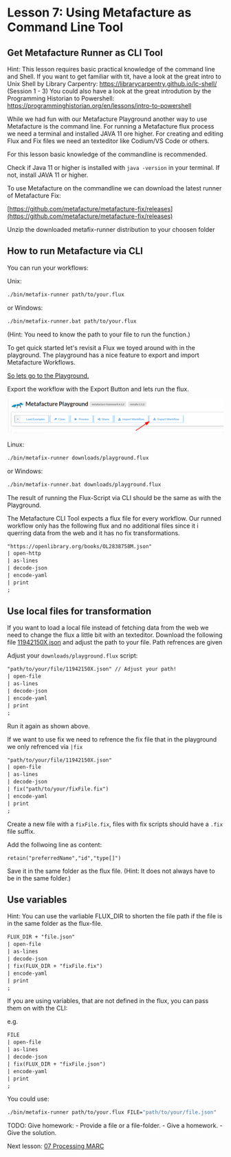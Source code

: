 # Lesson 7: Using Metafacture as Command Line Tool

## Get Metafacture Runner as CLI Tool

Hint: This lesson requires basic practical knowledge of the command line and Shell.
If you want to get familiar with tit, have a look at the great intro to Unix Shell by Library Carpentry: https://librarycarpentry.github.io/lc-shell/ (Session 1 - 3) You could also have a look at the great introdution by the Programming Historian to Powershell: https://programminghistorian.org/en/lessons/intro-to-powershell

While we had fun with our Metafacture Playground another way to use Metafacture is
the command line. For running a Metafacture flux process we need a terminal and installed JAVA 11 ore higher.
For creating and editing Flux and Fix files we need an texteditor like Codium/VS Code or others.

For this lesson basic knowledge of the commandline is recommended.

Check if Java 11 or higher is installed with `java -version` in your terminal.
If not, install JAVA 11 or higher.

To use Metafacture on the commandline we can download the latest runner of Metafacture Fix:

[https://github.com/metafacture/metafacture-fix/releases](https://github.com/metafacture/metafacture-fix/releases)

Unzip the downloaded metafix-runner distribution to your choosen folder

## How to run Metafacture via CLI

You can run your workflows:

Unix:

```bash
./bin/metafix-runner path/to/your.flux
```

or Windows:

```bash
./bin/metafix-runner.bat path/to/your.flux
```

(Hint: You need to know the path to your file to run the function.)

To get quick started let's revisit a Flux we toyed around with in the playground.
The playground has a nice feature to export and import Metafacture Workflows.

[So lets go to the Playground.](https://metafacture.org/playground/?flux=%22https%3A//openlibrary.org/books/OL2838758M.json%22%0A%7C+open-http%0A%7C+as-lines%0A%7C+decode-json%0A%7C+encode-yaml%0A%7C+print%0A%3B)

Export the workflow with the Export Button and lets run the flux.

![Shows Export Button in Playground.](images/Export.png)

Linux:

```bash
./bin/metafix-runner downloads/playground.flux
```

or Windows:

```bash
./bin/metafix-runner.bat downloads/playground.flux
```

The result of running the Flux-Script via CLI should be the same as with the Playground.

The Metafacture CLI Tool expects a flux file for every workflow.
Our runned workflow only has the following flux and no additional files since it i querring data from the web and it has no fix transformations.

```default
"https://openlibrary.org/books/OL2838758M.json"
| open-http
| as-lines
| decode-json
| encode-yaml
| print
;
```

## Use local files for transformation

If you want to load a local file instead of fetching data from the web we need to change the flux a little bit with an texteditor.
Download the following file [11942150X.json](/home/tobias/git/metafacture-tutorial/sample-scripts/lesson_06/11942150X.json)
and adjust the path to your file. Path refrences are given 

Adjust your `downloads/playground.flux` script:

```default
"path/to/your/file/11942150X.json" // Adjust your path!
| open-file
| as-lines
| decode-json
| encode-yaml
| print
;
```

Run it again as shown above.

If we want to use fix we need to refrence the fix file that in the playground we only refrenced via `|fix`

```default
"path/to/your/file/11942150X.json"
| open-file
| as-lines
| decode-json
| fix("path/to/your/fixFile.fix")
| encode-yaml
| print
;
```

Create a new file with a `fixFile.fix`, files with fix scripts should have a `.fix` file suffix.

Add the follwoing line as content:

```PEARL
retain("preferredName","id","type[]")

```

Save it in the same folder as the flux file. (Hint: It does not always have to be in the same folder.)

## Use variables

Hint: You can use the varliable FLUX_DIR to shorten the file path if the file is in the same folder as the flux-file.

```default
FLUX_DIR + "file.json"
| open-file
| as-lines
| decode-json
| fix(FLUX_DIR + "fixFile.fix")
| encode-yaml
| print
;
```

If you are using variables, that are not defined in the flux, you can pass them on with the CLI:

e.g.

```default
FILE
| open-file
| as-lines
| decode-json
| fix(FLUX_DIR + "fixFile.json")
| encode-yaml
| print
;
```

You could use:

```bash
./bin/metafix-runner path/to/your.flux FILE="path/to/your/file.json"
```



TODO: Give homework:
	- Provide a file or a file-folder.
	- Give a homework.
	- Give the solution.


 Next lesson: [07 Processing MARC](./07_Processing_MARC.md)
